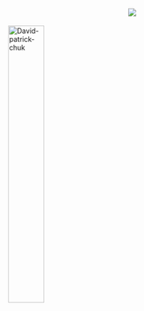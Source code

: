 <h1 align="center">
  <a href="https://git.io/typing-svg">
    <img src="https://readme-typing-svg.herokuapp.com/?lines=Hello,+There!+👋; This+is+David+Patty....;Nice+to+meet+you!&center=true&size=30">
  </a>
</h1>
<p><img align="center" style="width:38%" src="https://github-readme-streak-stats.herokuapp.com/?user=David-patrick-chuks&theme=highcontrast" alt="David-patrick-chuk" /></p>





